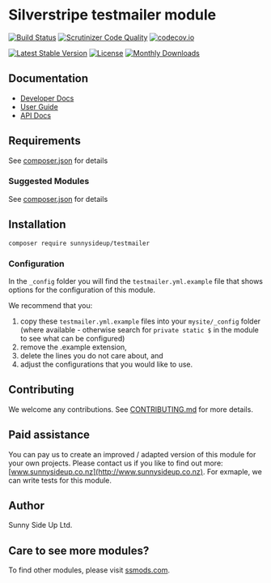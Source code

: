 # Silverstripe testmailer module
[![Build Status](https://travis-ci.org/sunnysideup/silverstripe-testmailer.svg?branch=master)](https://travis-ci.org/sunnysideup/silverstripe-testmailer)
[![Scrutinizer Code Quality](https://scrutinizer-ci.com/g/sunnysideup/silverstripe-testmailer/badges/quality-score.png?b=master)](https://scrutinizer-ci.com/g/sunnysideup/silverstripe-testmailer/?branch=master)
[![codecov.io](https://codecov.io/github/sunnysideup/silverstripe-testmailer/coverage.svg?branch=master)](https://codecov.io/github/sunnysideup/silverstripe-testmailer?branch=master)

[![Latest Stable Version](https://poser.pugx.org/sunnysideup/testmailer/version)](https://packagist.org/packages/sunnysideup/testmailer)
[![License](https://poser.pugx.org/sunnysideup/testmailer/license)](https://packagist.org/packages/sunnysideup/testmailer)
[![Monthly Downloads](https://poser.pugx.org/sunnysideup/testmailer/d/monthly)](https://packagist.org/packages/sunnysideup/testmailer)


## Documentation



 * [Developer Docs](docs/en/INDEX.md)
 * [User Guide](docs/en/userguide.md)
 * [API Docs](http://docs.ssmods.com/sunnysideup/testmailer/classes.xhtml)


## Requirements



See [composer.json](composer.json) for details


### Suggested Modules



See [composer.json](composer.json) for details


## Installation


```
composer require sunnysideup/testmailer
```

### Configuration



In the `_config` folder you will find the `testmailer.yml.example`
file that shows options for the configuration of this module.

We recommend that you:

  1. copy these `testmailer.yml.example` files into your
`mysite/_config` folder (where available - otherwise search for `private static $` in the module to see what can be configured)
  2. remove the .example extension,
  3. delete the lines you do not care about, and
  4. adjust the configurations that you would like to use.


## Contributing



We welcome any contributions. See [CONTRIBUTING.md](CONTRIBUTING.md) for more details.

## Paid assistance



You can pay us to create an improved / adapted version of this module for your own projects.  Please contact us if you like to find out more: [www.sunnysideup.co.nz](http://www.sunnysideup.co.nz).  For exmaple, we can write tests for this module.  

## Author



Sunny Side Up Ltd.


## Care to see more modules?

To find other modules, please visit [ssmods.com](http://ssmods.com/).
